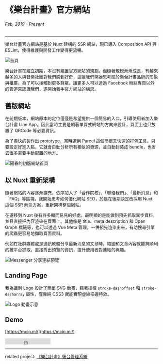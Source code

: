 # 《樂台計畫》官方網站
###### Feb, 2019 - Present
---

樂台計畫官方網站是基於 Nuxt 建構的 SSR 網站，現已導入 Composition API 與 ESLint，使得維護與開發工作變得更流暢。

![首頁](~@/assets/img/article/mcip/cover.png)


樂台計畫在建立初期，本沒有建置官方網站的規劃。但隨著規模漸漸成長，有越來越多的人與音樂社團對我們感到好奇，這讓我們開始思考關於樂台計畫品牌的形象與推廣。為了可以接觸到更多群眾，讓更多人可以透過 Facebook 粉絲專頁以外的管道來認識我們，遂開始著手官方網站的構思。

## 舊版網站

在前期版本，網站原本的定位僅僅是希望提供一個簡易的入口，引導使用者加入樂台計畫 Line App。因此當時主要是朝著單頁式網站的方向來設計，頁面上也只放置了 QRCode 等必要資訊。

為了盡快的製作出 prototype，當時選用 Parcel 這個簡單又快速的打包工具。只要設定好進入點，它就會自動分析所有相依的資源，並自動封裝成 bundle，也省去很多需要手動配置的地方。

![陽春的初版網站首頁](~@/assets/img/article/mcip/legacy.png)

## 以 Nuxt 重新架構

隨著網站的內容逐漸擴充，依序加入了「合作院校」、「聯絡我們」、「最新消息」和「FAQ」等區塊，我開始思考如何優化網站 SEO，於是在後期決定改採用 Nuxt 這個 SSR 解決方案，重新架構整個網站。

在遷移到 Nuxt 後有許多顯而易見的好處，最明顯的是能做到預先抓取異步資料，並且直接把內容渲染在頁面上。其他像是 title、meta description 和 Open Graph 標籤等，也可以透過 Vue Meta 管理，一併預先渲染出來，有助搜尋引擎的爬蟲更容易地擷取頁面資料。

例如在社群媒體或是通訊軟體分享最新消息的文章時，縮圖和文章內容就能夠順利的被平台抓取，直接秀出預覽的資訊，提升使用者對連結的興趣。

![Messenger 分享連結預覽](~@/assets/img/article/mcip/facebook-messenger.png)

## Landing Page
我為識別 Logo 設計了簡單 SVG 動畫，藉著操控 `stroke-dashoffset` 和 `stroke-dasharray` 屬性，僅靠純 CSS3 就能實現虛線描邊特效。

![Logo 動畫示意](~@/assets/img/article/mcip/logo-animation.gif)

## Demo

[https://mcip.ml/](https://mcip.ml/)

<iframe src="https://ghbtns.com/github-btn.html?user=ngseke&repo=mcip.ml&type=star&count=false" frameborder="0" scrolling="0" width="150" height="20"></iframe>

---

related project: [《樂台計畫》後台管理系統](/project/mcip-cms)
